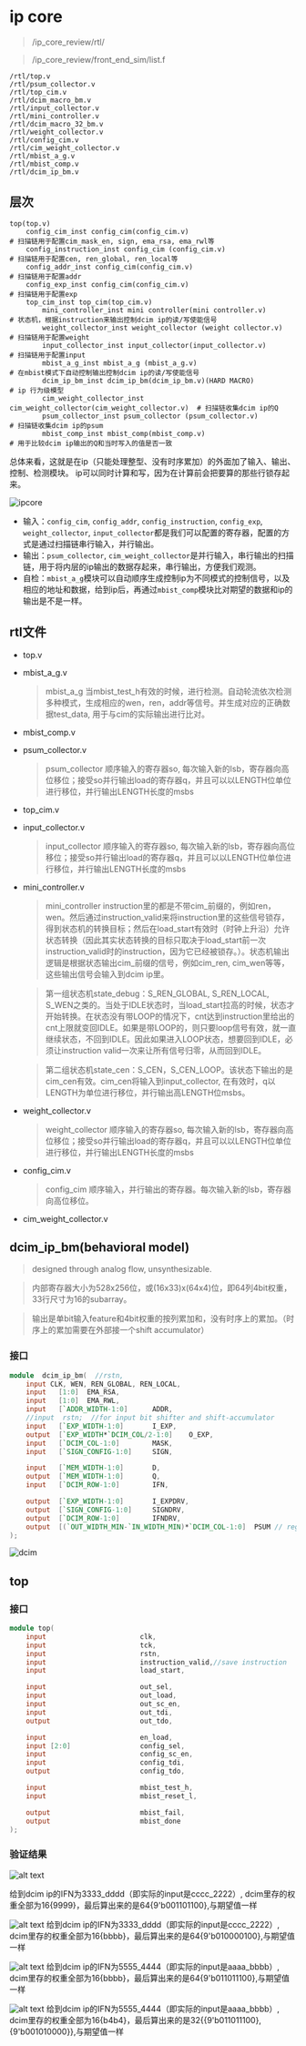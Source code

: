 # ip core

> /ip_core_review/rtl/

> /ip_core_review/front_end_sim/list.f

```text
/rtl/top.v
/rtl/psum_collector.v
/rtl/top_cim.v
/rtl/dcim_macro_bm.v
/rtl/input_collector.v
/rtl/mini_controller.v
/rtl/dcim_macro_32_bm.v
/rtl/weight_collector.v
/rtl/config_cim.v
/rtl/cim_weight_collector.v
/rtl/mbist_a_g.v
/rtl/mbist_comp.v
/rtl/dcim_ip_bm.v
```

## 层次

```text
top(top.v)
    config_cim_inst config_cim(config_cim.v)                                    # 扫描链用于配置cim_mask_en, sign, ema_rsa, ema_rwl等
    config_instruction_inst config_cim (config_cim.v)                           # 扫描链用于配置cen, ren_global, ren_local等
    config_addr_inst config_cim(config_cim.v)                                   # 扫描链用于配置addr
    config_exp_inst config_cim(config_cim.v)                                    # 扫描链用于配置exp
    top_cim_inst top_cim(top_cim.v)
        mini_controller_inst mini controller(mini controller.v)                 # 状态机，根据instruction来输出控制dcim ip的读/写使能信号
        weight_collector_inst weight_collector (weight collector.v)             # 扫描链用于配置weight
        input_collector_inst input_collector(input_collector.v)                 # 扫描链用于配置input
        mbist_a_g_inst mbist_a_g (mbist_a_g.v)                                  # 在mbist模式下自动控制输出控制dcim ip的读/写使能信号
        dcim_ip_bm_inst dcim_ip_bm(dcim_ip_bm.v)(HARD MACRO)                    # ip 行为级模型
        cim_weight_collector_inst cim_weight_collector(cim_weight_collector.v)  # 扫描链收集dcim ip的Q
        psum_collector_inst psum_collector (psum_collector.v)                   # 扫描链收集dcim ip的psum
        mbist_comp_inst mbist_comp(mbist_comp.v)                                # 用于比较dcim ip输出的Q和当时写入的值是否一致
```

总体来看，这就是在ip（只能处理整型、没有时序累加）的外面加了输入、输出、控制、检测模块。
ip可以同时计算和写，因为在计算前会把要算的那些行锁存起来。

![ipcore](image-12.png)

- 输入：`config_cim`, `config_addr`, `config_instruction`, `config_exp`, `weight_collector`, `input_collector`都是我们可以配置的寄存器，配置的方式是通过扫描链串行输入，并行输出。
- 输出：`psum_collector`, `cim_weight_collector`是并行输入，串行输出的扫描链，用于将内层的ip输出的数据存起来，串行输出，方便我们观测。
- 自检：`mbist_a_g`模块可以自动顺序生成控制ip为不同模式的控制信号，以及相应的地址和数据，给到ip后，再通过`mbist_comp`模块比对期望的数据和ip的输出是不是一样。

## rtl文件

- top.v
- mbist_a_g.v
  > mbist_a_g 当mbist_test_h有效的时候，进行检测。自动轮流依次检测多种模式，生成相应的wen，ren，addr等信号。并生成对应的正确数据test_data, 用于与cim的实际输出进行比对。
- mbist_comp.v
- psum_collector.v
  > psum_collector 顺序输入的寄存器so, 每次输入新的lsb，寄存器向高位移位；接受so并行输出load的寄存器q，并且可以以LENGTH位单位进行移位，并行输出LENGTH长度的msbs
- top_cim.v
- input_collector.v
  > input_collector 顺序输入的寄存器so, 每次输入新的lsb，寄存器向高位移位；接受so并行输出load的寄存器q，并且可以以LENGTH位单位进行移位，并行输出LENGTH长度的msbs
- mini_controller.v
  > mini_controller instruction里的都是不带cim_前缀的，例如ren，wen。然后通过instruction_valid来将instruction里的这些信号锁存，得到状态机的转换目标；然后在load_start有效时（时钟上升沿）允许状态转换（因此其实状态转换的目标只取决于load_start前一次instruction_valid时的instruction，因为它已经被锁存。）。状态机输出逻辑是根据状态输出cim_前缀的信号，例如cim_ren, cim_wen等等，这些输出信号会输入到dcim ip里。

  > 第一组状态机state_debug：S_REN_GLOBAL, S_REN_LOCAL, S_WEN之类的。当处于IDLE状态时，当load_start拉高的时候，状态才开始转换。在状态没有带LOOP的情况下，cnt达到instruction里给出的cnt上限就变回IDLE。如果是带LOOP的，则只要loop信号有效，就一直继续状态，不回到IDLE。因此如果进入LOOP状态，想要回到IDLE，必须让instruction valid一次来让所有信号归零，从而回到IDLE。

  > 第二组状态机state_cen：S_CEN，S_CEN_LOOP。该状态下输出的是cim_cen有效。cim_cen将输入到input_collector, 在有效时，q以LENGTH为单位进行移位，并行输出高LENGTH位msbs。
- weight_collector.v
  > weight_collector 顺序输入的寄存器so, 每次输入新的lsb，寄存器向高位移位；接受so并行输出load的寄存器q，并且可以以LENGTH位单位进行移位，并行输出LENGTH长度的msbs
- config_cim.v
  > config_cim 顺序输入，并行输出的寄存器。每次输入新的lsb，寄存器向高位移位。
- cim_weight_collector.v

## dcim_ip_bm(behavioral model)

> designed through analog flow, unsynthesizable.

> 内部寄存器大小为528x256位，或(16x33)x(64x4)位，即64列4bit权重，33行尺寸为16的subarray。

> 输出是单bit输入feature和4bit权重的按列累加和，没有时序上的累加。（时序上的累加需要在外部接一个shift accumulator）

### 接口

```verilog
module  dcim_ip_bm(  //rstn,
    input CLK, WEN, REN_GLOBAL, REN_LOCAL,
    input   [1:0]  EMA_RSA,
    input   [1:0]  EMA_RWL,
    input   [`ADDR_WIDTH-1:0]      ADDR,
    //input  rstn;  //for input bit shifter and shift-accumulator
    input   [`EXP_WIDTH-1:0]       I_EXP,
    output  [`EXP_WIDTH*`DCIM_COL/2-1:0]    O_EXP,
    input   [`DCIM_COL-1:0]        MASK,
    input   [`SIGN_CONFIG-1:0]     SIGN,

    input   [`MEM_WIDTH-1:0]       D,
    output  [`MEM_WIDTH-1:0]       Q,
    input   [`DCIM_ROW-1:0]        IFN,

    output  [`EXP_WIDTH-1:0]       I_EXPDRV,
    output  [`SIGN_CONFIG-1:0]     SIGNDRV,
    output  [`DCIM_ROW-1:0]        IFNDRV,
    output  [(`OUT_WIDTH_MIN-`IN_WIDTH_MIN)*`DCIM_COL-1:0]  PSUM // reg -> wire
);
```

![dcim](image-1.png)

## top

### 接口

```verilog
module top(
    input                       clk,
    input                       tck,
    input                       rstn,
    input                       instruction_valid,//save instruction
    input                       load_start,

    input                       out_sel,
    input                       out_load,
    input                       out_sc_en,
    input                       out_tdi,
    output                      out_tdo,

    input                       en_load,
    input [2:0]                 config_sel,
    input                       config_sc_en,
    input                       config_tdi,
    output                      config_tdo,

    input                       mbist_test_h,
    input                       mbist_reset_l,

    output                      mbist_fail,
    output                      mbist_done
);
```

### 验证结果

![alt text](image-13.png)

给到dcim ip的IFN为3333_dddd（即实际的input是cccc_2222）, dcim里存的权重全部为16{9999}，最后算出来的是64{9'b001101100},与期望值一样

![alt text](image-14.png)
给到dcim ip的IFN为3333_dddd（即实际的input是cccc_2222）, dcim里存的权重全部为16{bbbb}，最后算出来的是64{9'b010000100},与期望值一样

![alt text](image-15.png)
给到dcim ip的IFN为5555_4444（即实际的input是aaaa_bbbb）, dcim里存的权重全部为16{bbbb}，最后算出来的是64{9'b011011100},与期望值一样

![alt text](image-16.png)
给到dcim ip的IFN为5555_4444（即实际的input是aaaa_bbbb）, dcim里存的权重全部为16{b4b4}，最后算出来的是32{{9'b011011100},{9'b001010000}},与期望值一样

